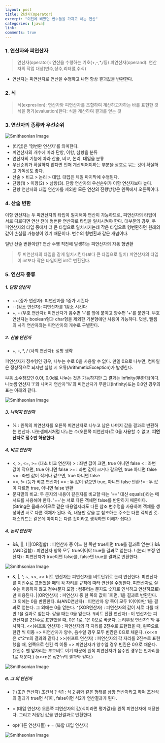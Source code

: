 ```yaml
---
layout: post
title: 연산자(Operator)
excerpt: "이전에 배웠던 변수들을 가지고 하는 연산"
categories: [java]
link:
comments: true
---
```


<h3>1. 연산자와 피연산자</h3>

>연산자(operator): 연산을 수행하는 기호(+,-,*,/등)
>피연산자(operand): 연산자의 작업 대상(변수,상수,리터럴,수식)
* 연산자는 피연산자로 연산을 수행하고 나면 항상 결과값을 반환한다.

<h3>2. 식</h3>

>식(expresiion): 연산자와 피연산자를 조합하여 계산하고자하는 바를 표현한 것
>식을 평가(evaluation)한다: 식을 계산하여 결과를 얻는 것

<h3>3. 연산자의 종류와 우선순위</h3>

![Smithsonian Image](http://cfile239.uf.daum.net/image/1525EA4C5021BEDE196B3B)<br />
* (타입)은 '형변환 연산자'를 의미한다.
* 피연산자의 개수에 따라 단항, 이항, 삼항을 분류
* 연산자의 기능에 따라 산술, 비교, 논리, 대입을 분류
* 우선순위가 확실하지 않다면 먼저 계산되어야하는 부분을 괄호로 묶는 것이 확실하고 가독성도 좋다.
* 산술 > 비교 > 논리 > 대입. 대입은 제일 마지막에 수행된다.
* 단항(1) > 이항(2) > 삼항(3). 단항 연산자의 우선순위가 이항 연산자보다 높다.
* 단항 연산자와 대입 연산자를 제외한 모든 연산의 진행방향은 왼쪽에서 오른쪽이다.

<h3>4. 산술 변환</h3>

이항 연산자는 두 피연산자의 타입이 일치해야 연산이 가능하므로, 피연산자의 타입이 서로 다르다면 연산 전에 형변환 연산자로 타입을 일치시켜야 한다. 대부분의 경우, 두 피연산자의 타입 중에서 더 큰 타입으로 일치시키는데 작은 타입으로 형변환하면 원래의 값이 손실될 가능성이 있기 때문이다. 변수의 형변환과 같은 개념이다.

일반 산술 변환이란? 연산 수행 직전에 발생하는 피연산자의 자동 형변환
>두 피연산자의 타입을 같게 일치시킨다(보다 큰 타입으로 일치)
>피연산자의 타입이 int보다 작은 타입이면 int로 변환된다.

<h3>5. 연산자 종류</h3>

<h5>1. 단항 연산자</h5>

  * ++(증가 연산자): 피연산자를 1증가 시킨다
  * --(감소 연산자): 피연산자를 1감소 시킨다
  * +, - (부호 연산자): 피연산자가 음수면 '-'를 앞에 붙이고 양수면 '+'를 붙인다. 부호 연산자는 boolean형과 char형을 제외한 기본형에만 사용이 가능하다. 덧셈, 뺄셈의 사칙 연산자와는 피연산자의 개수로 구별한다.

<h5>2. 산술 연산자</h5>

  * +, -, *, / (사칙 연산자): 설명 생략

피연산자가 정수형인 경우, 나누는 수로 0을 사용할 수 없다. 만일 0으로 나누면, 컴파일은 정상적으로 되지만 실행 시 오류(ArithmeticException)가 발생한다.

부동 소수점값인 0.0f, 0.0d로 나누는 것은 가능하지만 그 결과는 Infinity(무한대)이다. 나눗셈 연산자 '/'와 나머지 연산자'%'의 피연산자가 무한대(Infinity)또는 0.0인 경우의 표는 아래와 같다.

![Smithsonian Image](https://i0.wp.com/www.javachobo.com/images/p3_6.gif)<br />

<h5>3. 나머지 연산자</h5>

  * % : 왼쪽의 피연산자를 오른쪽 피연산자로 나누고 남은 나머지 값을 결과로 반환하는 연산자. 나눗셈에서처럼 나누는 수(오른쪽 피연산자)로 0을 사용할 수 없고, **피연산자로 정수만 허용한다.**

<h5>4. 비교 연산자</h5>

  * <, >, <=, >= (대소 비교 연산자)
      \> : 좌변 값이 크면, true 아니면 false
      < : 좌변 값이 작으면, true 아니면 false
      \>= : 좌변 값이 크거나 같으면, true 아니면 false
      <= : 좌변 값이 작거나 같으면, true 아니면 false
  * ==, != (등가 비교 연산자)
      == : 두 값이 같으면 true, 아니면 false 반환
      != : 두 값이 다르면 true, 아니면 false 반환
  * 문자열의 비교: 두 문자의 내용이 같은지를 비교할 때는 '==' 대신 equals()라는 메서드를 사용해야 한다. '=='는 서로 다른 객체면 false를 반환하기 때문이다. (String은 클래스이므로 같은 내용일지라도 다른 참조 변수명을 사용하여 객체를 생성하면 서로 다른 객체가 된다. 즉, 내용만 같을 뿐 참조하는 주소는 다른 객체인 것. 패스워드는 같은데 아이디는 다른 것이라고 생각하면 이해가 쉽다.)

<h5>4. 논리 연산자</h5>

  * &&, ||, !
    ||(OR결합) : 피연산자 중 어느 한 쪽만 true이면 true를 결과로 얻는다
    &&(AND결합) : 피연산자 양쪽 모두 true이어야 true를 결과로 얻는다.
    ! (논리 부정 연산자) : 피연산자가 true이면 false를, false면 true를 결과로 반환한다.

![Smithsonian Image](http://cfile4.uf.tistory.com/image/2725BB4256A8F7F4359EEA)<br />

  * &, |, ^, ~, <<, >>
    비트 연산자는 피연산자를 비트단위로 논리 연산한다. 피연산자를 이진수로 표현했을 때의 각 자리를 규칙에 따라 연산을 수행한다. 피연산자로 실수는 허용하지 않고 정수(문자 포함 : 컴퓨터는 문자도 숫자로 인식하고 연산하므로)만 허용된다.
    |(OR연산자) : 피연산자 중 한 쪽의 값이 1이면, 1을 결과로 반환한다. 그 외에는 0을 반환한다.
    &(AND연산자) : 피연산자 양 쪽이 모두 1이어야만 1을 결과로 얻는다. 그 외에는 0을 얻는다.
    ^(XOR연산자) : 피연산자의 값이 서로 다를 때만 1을 결과로 얻는다. 같을 때는 0을 얻는다.
    !(비트 전환 연산자) : 이 연산자는 피연산자를 2진수로 표현했을 때, 0은 1로, 1은 0으로 바꾼다. 논리부정 연산자'!'와 유사하다.
    <<(쉬프트 연산자) : 피연산자의 각 자리를 2진수로 표현했을 때, 왼쪽으로 한칸 씩 이동 => 피연산자가 양수, 음수일 경우 모두 빈칸은 0으로 채운다. (x<<n은 x*2^n의 결과와 같다.)
    \>>(쉬프트 연산자) : 피연산자의 각 자리를 2진수로 표현했을 때, 왼쪽으로 한칸 씩 이동 => 피연산자가 양수일 경우 빈칸은 0으로 채운다.(2진수 맨 앞자리는 부호비트 이기 때문에 왼쪽 피연산자가 음수인 경우는 빈자리를 1로 채운다.) (x<<n은 x/2^n의 결과와 같다.)

![Smithsonian Image](http://cfile10.uf.tistory.com/image/183EDD365090D094156F3C)<br />

<h5>6. 그 외 연산자</h5>

  * ? (조건 연산자)
    조건식 ? 식1 : 식 2
    위와 같은 형태를 삼항 연산자라고 하며 조건식의 결과가 true면 식1이, false이면 식2가 연산결과가 된다.

  * = (대입 연산자)
    오른쪽 피연산자의 값(식이라면 평가값)을 왼쪽 피연산자에 저장한다. 그리고 저장된 값을 연산결과로 반환한다.

  * op(다른 연산자들) + = (복합 대입 연산자)

![Smithsonian Image](http://cfile209.uf.daum.net/image/2353EF435430FAD7080B44)<br />
